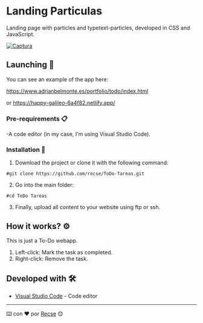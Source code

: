 # Landing Particulas

Landing page with particles and typetext-particles, developed in CSS and JavaScript.

<a href="https://ibb.co/XXzGHZB"><img src="https://i.ibb.co/WncRCW9/Captura.jpg" alt="Captura" border="0"></a>

## Launching 🚀

You can see an example of the app here:

https://www.adrianbelmonte.es/portfolio/todo/index.html

or
https://happy-galileo-6a4f82.netlify.app/

### Pre-requirements 📋

-A code editor (in my case, I'm using Visual Studio Code).

### Installation 🔧

1) Download the project or clone it with the following command:
```
#git clone https://github.com/recse/ToDo-Tareas.git
```
2) Go into the main folder:
```
#cd ToDo Tareas
```
3) Finally, upload all content to your website using ftp or ssh.

## How it works? ⚙️

This is just a To-Do webapp.
1. Left-click: Mark the task as completed.
2. Right-click: Remove the task.


## Developed with 🛠️

* [Visual Studio Code](https://code.visualstudio.com/) - Code editor

---
⌨️ con ❤️ por [Recse](https://github.com/recse) 😊


